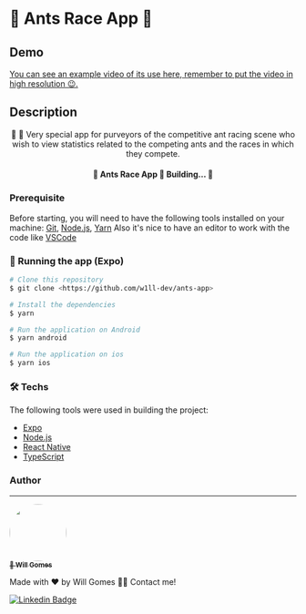 # 🐜 Ants Race App 🏁

## Demo

[You can see an example video of its use here, remember to put the video in high resolution 😉.](https://youtu.be/Aj3-hszhVGU)

## Description

<p align="center">🐜 🏁 Very special app for purveyors of the competitive ant racing scene who wish to view statistics related to the competing ants and the races in which they compete.</p>

<h4 align="center"> 
	🚧  Ants Race App 🚀 Building...  🚧
</h4>

### Prerequisite

Before starting, you will need to have the following tools installed on your machine:
[Git](https://git-scm.com), [Node.js](https://nodejs.org/en/), [Yarn](https://yarnpkg.com/)
Also it's nice to have an editor to work with the code like [VSCode](https://code.visualstudio.com/)

### 📱 Running the app (Expo)

```bash
# Clone this repository
$ git clone <https://github.com/w1ll-dev/ants-app>

# Install the dependencies
$ yarn

# Run the application on Android
$ yarn android

# Run the application on ios
$ yarn ios
```

### 🛠 Techs

The following tools were used in building the project:

- [Expo](https://expo.io/)
- [Node.js](https://nodejs.org/en/)
- [React Native](https://reactnative.dev/)
- [TypeScript](https://www.typescriptlang.org/)

### Author

---

<a href="https://github.com/w1ll-dev">
 <img style="border-radius: 50%;" src="https://github.com/w1ll-dev.png" width="100px;" alt=""/>
 <br />
 <sub><b>🚀 Will Gomes</b></sub>
</a>

Made with ❤️ by Will Gomes 👋🏽 Contact me!

[![Linkedin Badge](https://media.licdn.com/dms/image/C5603AQEPUxf3XA5m1A/profile-displayphoto-shrink_200_200/0/1652915931380?e=1681948800&v=beta&t=LIKEi5XN4mNIqmqd55NjFXSw7kM65pNilBwFevE6pHQ)](https://www.linkedin.com/in/will-marcio/)
